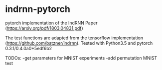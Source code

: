# indrnn-pytorch
pytorch implementation of the IndRNN Paper (https://arxiv.org/pdf/1803.04831.pdf)

The test functions are adapted from the tensorflow implementation (https://github.com/batzner/indrnn).
Tested with Python3.5 and pytorch 0.3.1/0.4.0a0+5edf6b2

TODOs:
-get parameters for MNIST experiments
-add permutation MNIST test
